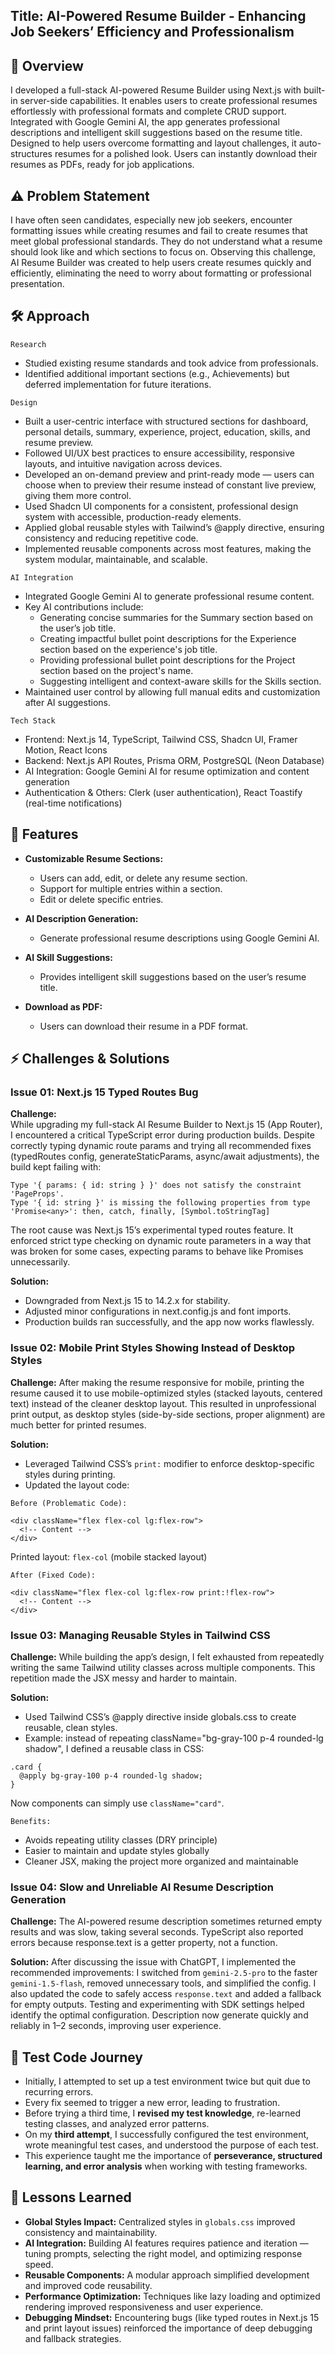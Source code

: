 ## Title: AI-Powered Resume Builder - Enhancing Job Seekers’ Efficiency and Professionalism

## 📄 Overview

I developed a full-stack AI-powered Resume Builder using Next.js with built-in server-side capabilities. It enables users to create professional resumes effortlessly with professional formats and complete CRUD support. Integrated with Google Gemini AI, the app generates professional descriptions and intelligent skill suggestions based on the resume title. Designed to help users overcome formatting and layout challenges, it auto-structures resumes for a polished look. Users can instantly download their resumes as PDFs, ready for job applications.

## ⚠️ Problem Statement

I have often seen candidates, especially new job seekers, encounter formatting issues while creating resumes and fail to create resumes that meet global professional standards. They do not understand what a resume should look like and which sections to focus on. Observing this challenge, AI Resume Builder was created to help users create resumes quickly and efficiently, eliminating the need to worry about formatting or professional presentation.

## 🛠️ Approach

`Research`

- Studied existing resume standards and took advice from professionals.
- Identified additional important sections (e.g., Achievements) but deferred implementation for future iterations.

`Design`

- Built a user-centric interface with structured sections for dashboard, personal details, summary, experience, project, education, skills, and resume preview.
- Followed UI/UX best practices to ensure accessibility, responsive layouts, and intuitive navigation across devices.
- Developed an on-demand preview and print-ready mode — users can choose when to preview their resume instead of constant live preview, giving them more control.
- Used Shadcn UI components for a consistent, professional design system with accessible, production-ready elements.
- Applied global reusable styles with Tailwind’s @apply directive, ensuring consistency and reducing repetitive code.
- Implemented reusable components across most features, making the system modular, maintainable, and scalable.

`AI Integration`

- Integrated Google Gemini AI to generate professional resume content.
- Key AI contributions include:
  - Generating concise summaries for the Summary section based on the user’s job title.
  - Creating impactful bullet point descriptions for the Experience section based on the experience's job title.
  - Providing professional bullet point descriptions for the Project section based on the project's name.
  - Suggesting intelligent and context-aware skills for the Skills section.
- Maintained user control by allowing full manual edits and customization after AI suggestions.

`Tech Stack`

- Frontend: Next.js 14, TypeScript, Tailwind CSS, Shadcn UI, Framer Motion, React Icons
- Backend: Next.js API Routes, Prisma ORM, PostgreSQL (Neon Database)
- AI Integration: Google Gemini AI for resume optimization and content generation
- Authentication & Others: Clerk (user authentication), React Toastify (real-time notifications)

## 🔑 Features

- **Customizable Resume Sections:**

  - Users can add, edit, or delete any resume section.
  - Support for multiple entries within a section.
  - Edit or delete specific entries.

- **AI Description Generation:**

  - Generate professional resume descriptions using Google Gemini AI.

- **AI Skill Suggestions:**

  - Provides intelligent skill suggestions based on the user’s resume title.

- **Download as PDF:**
  - Users can download their resume in a PDF format.

## ⚡ Challenges & Solutions

### **Issue 01: Next.js 15 Typed Routes Bug**

**Challenge:**  
While upgrading my full-stack AI Resume Builder to Next.js 15 (App Router), I encountered a critical TypeScript error during production builds. Despite correctly typing dynamic route params and trying all recommended fixes (typedRoutes config, generateStaticParams, async/await adjustments), the build kept failing with:

```
Type '{ params: { id: string } }' does not satisfy the constraint 'PageProps'.
Type '{ id: string }' is missing the following properties from type 'Promise<any>': then, catch, finally, [Symbol.toStringTag]
```

The root cause was Next.js 15’s experimental typed routes feature. It enforced strict type checking on dynamic route parameters in a way that was broken for some cases, expecting params to behave like Promises unnecessarily.

**Solution:**

- Downgraded from Next.js 15 to 14.2.x for stability.
- Adjusted minor configurations in next.config.js and font imports.
- Production builds ran successfully, and the app now works flawlessly.

### **Issue 02: Mobile Print Styles Showing Instead of Desktop Styles**

**Challenge:**
After making the resume responsive for mobile, printing the resume caused it to use mobile-optimized styles (stacked layouts, centered text) instead of the cleaner desktop layout. This resulted in unprofessional print output, as desktop styles (side-by-side sections, proper alignment) are much better for printed resumes.

**Solution:**

- Leveraged Tailwind CSS’s `print:` modifier to enforce desktop-specific styles during printing.
- Updated the layout code:

`Before (Problematic Code):`

```
<div className="flex flex-col lg:flex-row">
  <!-- Content -->
</div>
```

Printed layout: `flex-col` (mobile stacked layout)

`After (Fixed Code):`

```
<div className="flex flex-col lg:flex-row print:!flex-row">
  <!-- Content -->
</div>
```

### **Issue 03: Managing Reusable Styles in Tailwind CSS**

**Challenge:**
While building the app’s design, I felt exhausted from repeatedly writing the same Tailwind utility classes across multiple components. This repetition made the JSX messy and harder to maintain.

**Solution:**

- Used Tailwind CSS’s @apply directive inside globals.css to create reusable, clean styles.
- Example: instead of repeating className="bg-gray-100 p-4 rounded-lg shadow", I defined a reusable class in CSS:

```
.card {
  @apply bg-gray-100 p-4 rounded-lg shadow;
}
```

Now components can simply use `className="card"`.

`Benefits:`

- Avoids repeating utility classes (DRY principle)
- Easier to maintain and update styles globally
- Cleaner JSX, making the project more organized and maintainable

### **Issue 04: Slow and Unreliable AI Resume Description Generation**

**Challenge:**
The AI-powered resume description sometimes returned empty results and was slow, taking several seconds. TypeScript also reported errors because response.text is a getter property, not a function.

**Solution:**
After discussing the issue with ChatGPT, I implemented the recommended improvements: I switched from `gemini-2.5-pro` to the faster `gemini-1.5-flash`, removed unnecessary tools, and simplified the config. I also updated the code to safely access `response.text` and added a fallback for empty outputs. Testing and experimenting with SDK settings helped identify the optimal configuration. Description now generate quickly and reliably in 1–2 seconds, improving user experience.

## 🧪 Test Code Journey

- Initially, I attempted to set up a test environment twice but quit due to recurring errors.
- Every fix seemed to trigger a new error, leading to frustration.
- Before trying a third time, I **revised my test knowledge**, re-learned testing classes, and analyzed error patterns.
- On my **third attempt**, I successfully configured the test environment, wrote meaningful test cases, and understood the purpose of each test.
- This experience taught me the importance of **perseverance, structured learning, and error analysis** when working with testing frameworks.

## 📖 Lessons Learned

- **Global Styles Impact:** Centralized styles in `globals.css` improved consistency and maintainability.
- **AI Integration:** Building AI features requires patience and iteration — tuning prompts, selecting the right model, and optimizing response speed.
- **Reusable Components:** A modular approach simplified development and improved code reusability.
- **Performance Optimization:** Techniques like lazy loading and optimized rendering improved responsiveness and user experience.
- **Debugging Mindset:** Encountering bugs (like typed routes in Next.js 15 and print layout issues) reinforced the importance of deep debugging and fallback strategies.
